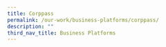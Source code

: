 ```yaml
---
title: Corppass
permalink: /our-work/business-platforms/corppass/
description: ""
third_nav_title: Business Platforms
---
```

